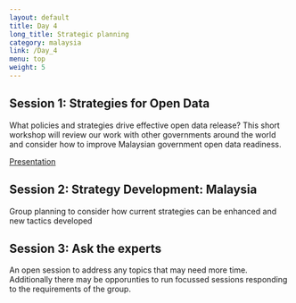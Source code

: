 ```yaml
---
layout: default
title: Day 4
long_title: Strategic planning
category: malaysia
link: /Day_4
menu: top
weight: 5
---
```


## **Session 1: Strategies for Open Data** 

What policies and strategies drive effective open data release?  This short workshop will review our work with other governments around the world and consider how to improve Malaysian government open data readiness.

[Presentation](http://theodi.github.io/presentations/training_delivering_impact.html)

## **Session 2: Strategy Development: Malaysia**

Group planning to consider how current strategies can be enhanced and new tactics developed

## **Session 3: Ask the experts**

An open session to address any topics that may need more time. Additionally there may be opporunties to run focussed sessions responding to the requirements of the group. 
